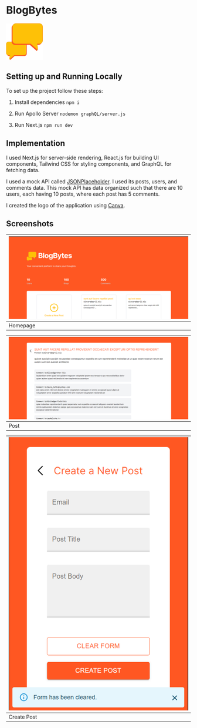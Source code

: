 # BlogBytes

<img src="public/logo.png" alt="logo" width="100"/>

## Setting up and Running Locally

To set up the project follow these steps:

1. Install dependencies ```npm i```

2. Run Apollo Server ```nodemon graphQL/server.js```

3. Run Next.js ```npm run dev```

## Implementation

I used Next.js for server-side rendering, React.js for building UI components, Tailwind CSS for styling components, and GraphQL for fetching data.

I used a mock API called [JSONPlaceholder](https://jsonplaceholder.typicode.com). I used its posts, users, and comments data. This mock API has data organized such that there are 10 users, each having 10 posts, where each post has 5 comments.

I created the logo of the application using [Canva](https://canva.com).

## Screenshots

|![Homepage](public/homepage.png)|
|---|
|Homepage|

|![Post](public/post.png)|
|---|
|Post|

|![Create Post](public/create-post.png)|
|---|
|Create Post|
